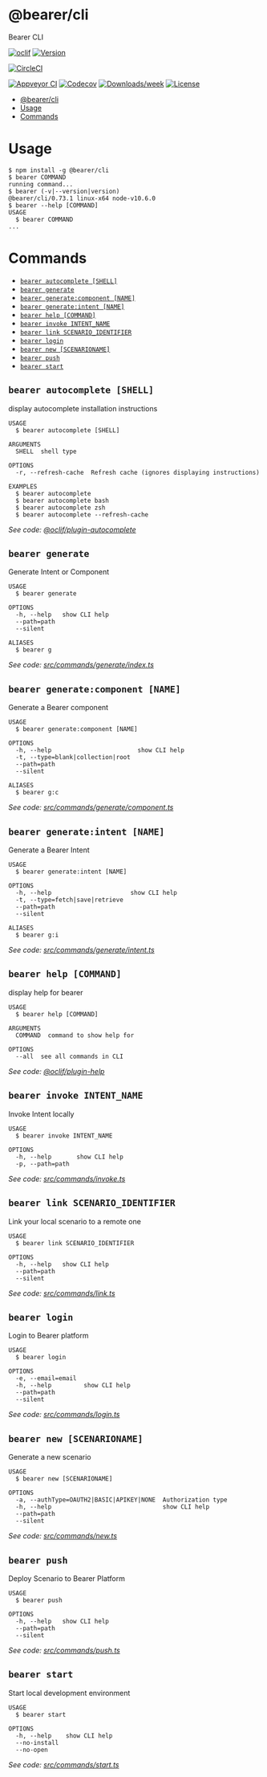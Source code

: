 # @bearer/cli

Bearer CLI

[![oclif](https://img.shields.io/badge/cli-oclif-brightgreen.svg)](https://oclif.io)
[![Version](https://img.shields.io/npm/v/@bearer/cli.svg)](https://npmjs.org/package/@bearer/cli)

[![CircleCI](https://circleci.com/gh/Bearer/bearer/packages/cli/tree/master.svg?style=shield)](https://circleci.com/gh/Bearer/bearer/packages/cli/tree/master)

[![Appveyor CI](https://ci.appveyor.com/api/projects/status/github/Bearer/bearer/packages/cli?branch=master&svg=true)](https://ci.appveyor.com/project/Bearer/bearer/packages/cli/branch/master)
[![Codecov](https://codecov.io/gh/Bearer/bearer/packages/cli/branch/master/graph/badge.svg)](https://codecov.io/gh/Bearer/bearer/packages/cli)
[![Downloads/week](https://img.shields.io/npm/dw/@bearer/cli.svg)](https://npmjs.org/package/@bearer/cli)
[![License](https://img.shields.io/npm/l/@bearer/cli.svg)](https://github.com/Bearer/bearer/packages/cli/blob/master/package.json)

<!-- toc -->
* [@bearer/cli](#bearer-cli)
* [Usage](#usage)
* [Commands](#commands)
<!-- tocstop -->

# Usage

<!-- usage -->
```sh-session
$ npm install -g @bearer/cli
$ bearer COMMAND
running command...
$ bearer (-v|--version|version)
@bearer/cli/0.73.1 linux-x64 node-v10.6.0
$ bearer --help [COMMAND]
USAGE
  $ bearer COMMAND
...
```
<!-- usagestop -->

# Commands

<!-- commands -->
* [`bearer autocomplete [SHELL]`](#bearer-autocomplete-shell)
* [`bearer generate`](#bearer-generate)
* [`bearer generate:component [NAME]`](#bearer-generatecomponent-name)
* [`bearer generate:intent [NAME]`](#bearer-generateintent-name)
* [`bearer help [COMMAND]`](#bearer-help-command)
* [`bearer invoke INTENT_NAME`](#bearer-invoke-intent-name)
* [`bearer link SCENARIO_IDENTIFIER`](#bearer-link-scenario-identifier)
* [`bearer login`](#bearer-login)
* [`bearer new [SCENARIONAME]`](#bearer-new-scenarioname)
* [`bearer push`](#bearer-push)
* [`bearer start`](#bearer-start)

## `bearer autocomplete [SHELL]`

display autocomplete installation instructions

```
USAGE
  $ bearer autocomplete [SHELL]

ARGUMENTS
  SHELL  shell type

OPTIONS
  -r, --refresh-cache  Refresh cache (ignores displaying instructions)

EXAMPLES
  $ bearer autocomplete
  $ bearer autocomplete bash
  $ bearer autocomplete zsh
  $ bearer autocomplete --refresh-cache
```

_See code: [@oclif/plugin-autocomplete](https://github.com/oclif/plugin-autocomplete/blob/v0.1.0/src/commands/autocomplete/index.ts)_

## `bearer generate`

Generate Intent or Component

```
USAGE
  $ bearer generate

OPTIONS
  -h, --help   show CLI help
  --path=path
  --silent

ALIASES
  $ bearer g
```

_See code: [src/commands/generate/index.ts](https://github.com/Bearer/bearer/blob/v0.73.1/src/commands/generate/index.ts)_

## `bearer generate:component [NAME]`

Generate a Bearer component

```
USAGE
  $ bearer generate:component [NAME]

OPTIONS
  -h, --help                        show CLI help
  -t, --type=blank|collection|root
  --path=path
  --silent

ALIASES
  $ bearer g:c
```

_See code: [src/commands/generate/component.ts](https://github.com/Bearer/bearer/blob/v0.73.1/src/commands/generate/component.ts)_

## `bearer generate:intent [NAME]`

Generate a Bearer Intent

```
USAGE
  $ bearer generate:intent [NAME]

OPTIONS
  -h, --help                      show CLI help
  -t, --type=fetch|save|retrieve
  --path=path
  --silent

ALIASES
  $ bearer g:i
```

_See code: [src/commands/generate/intent.ts](https://github.com/Bearer/bearer/blob/v0.73.1/src/commands/generate/intent.ts)_

## `bearer help [COMMAND]`

display help for bearer

```
USAGE
  $ bearer help [COMMAND]

ARGUMENTS
  COMMAND  command to show help for

OPTIONS
  --all  see all commands in CLI
```

_See code: [@oclif/plugin-help](https://github.com/oclif/plugin-help/blob/v2.1.2/src/commands/help.ts)_

## `bearer invoke INTENT_NAME`

Invoke Intent locally

```
USAGE
  $ bearer invoke INTENT_NAME

OPTIONS
  -h, --help       show CLI help
  -p, --path=path
```

_See code: [src/commands/invoke.ts](https://github.com/Bearer/bearer/blob/v0.73.1/src/commands/invoke.ts)_

## `bearer link SCENARIO_IDENTIFIER`

Link your local scenario to a remote one

```
USAGE
  $ bearer link SCENARIO_IDENTIFIER

OPTIONS
  -h, --help   show CLI help
  --path=path
  --silent
```

_See code: [src/commands/link.ts](https://github.com/Bearer/bearer/blob/v0.73.1/src/commands/link.ts)_

## `bearer login`

Login to Bearer platform

```
USAGE
  $ bearer login

OPTIONS
  -e, --email=email
  -h, --help         show CLI help
  --path=path
  --silent
```

_See code: [src/commands/login.ts](https://github.com/Bearer/bearer/blob/v0.73.1/src/commands/login.ts)_

## `bearer new [SCENARIONAME]`

Generate a new scenario

```
USAGE
  $ bearer new [SCENARIONAME]

OPTIONS
  -a, --authType=OAUTH2|BASIC|APIKEY|NONE  Authorization type
  -h, --help                               show CLI help
  --path=path
  --silent
```

_See code: [src/commands/new.ts](https://github.com/Bearer/bearer/blob/v0.73.1/src/commands/new.ts)_

## `bearer push`

Deploy Scenario to Bearer Platform

```
USAGE
  $ bearer push

OPTIONS
  -h, --help   show CLI help
  --path=path
  --silent
```

_See code: [src/commands/push.ts](https://github.com/Bearer/bearer/blob/v0.73.1/src/commands/push.ts)_

## `bearer start`

Start local development environment

```
USAGE
  $ bearer start

OPTIONS
  -h, --help    show CLI help
  --no-install
  --no-open
```

_See code: [src/commands/start.ts](https://github.com/Bearer/bearer/blob/v0.73.1/src/commands/start.ts)_
<!-- commandsstop -->
